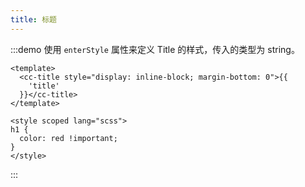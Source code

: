 ```yaml
---
title: 标题
---
```


:::demo 使用 `enterStyle` 属性来定义 Title 的样式，传入的类型为 string。

```vue
<template>
  <cc-title style="display: inline-block; margin-bottom: 0">{{
    'title'
  }}</cc-title>
</template>

<style scoped lang="scss">
h1 {
  color: red !important;
}
</style>
```

:::
